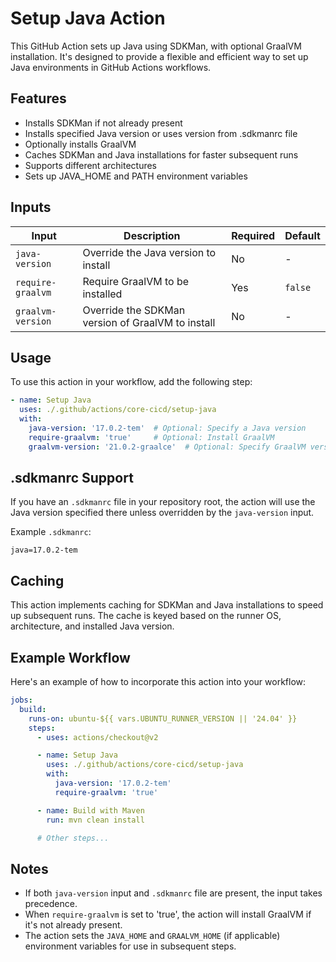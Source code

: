 # Setup Java Action

This GitHub Action sets up Java using SDKMan, with optional GraalVM installation. It's designed to provide a flexible and efficient way to set up Java environments in GitHub Actions workflows.

## Features

- Installs SDKMan if not already present
- Installs specified Java version or uses version from .sdkmanrc file
- Optionally installs GraalVM
- Caches SDKMan and Java installations for faster subsequent runs
- Supports different architectures
- Sets up JAVA_HOME and PATH environment variables

## Inputs

| Input | Description | Required | Default |
|-------|-------------|----------|---------|
| `java-version` | Override the Java version to install | No | - |
| `require-graalvm` | Require GraalVM to be installed | Yes | `false` |
| `graalvm-version` | Override the SDKMan version of GraalVM to install | No | - |

## Usage

To use this action in your workflow, add the following step:

```yaml
- name: Setup Java
  uses: ./.github/actions/core-cicd/setup-java
  with:
    java-version: '17.0.2-tem'  # Optional: Specify a Java version
    require-graalvm: 'true'     # Optional: Install GraalVM
    graalvm-version: '21.0.2-graalce'  # Optional: Specify GraalVM version
```

## .sdkmanrc Support

If you have an `.sdkmanrc` file in your repository root, the action will use the Java version specified there unless overridden by the `java-version` input.

Example `.sdkmanrc`:
```
java=17.0.2-tem
```

## Caching

This action implements caching for SDKMan and Java installations to speed up subsequent runs. The cache is keyed based on the runner OS, architecture, and installed Java version.

## Example Workflow

Here's an example of how to incorporate this action into your workflow:

```yaml
jobs:
  build:
    runs-on: ubuntu-${{ vars.UBUNTU_RUNNER_VERSION || '24.04' }}
    steps:
      - uses: actions/checkout@v2

      - name: Setup Java
        uses: ./.github/actions/core-cicd/setup-java
        with:
          java-version: '17.0.2-tem'
          require-graalvm: 'true'

      - name: Build with Maven
        run: mvn clean install

      # Other steps...
```

## Notes

- If both `java-version` input and `.sdkmanrc` file are present, the input takes precedence.
- When `require-graalvm` is set to 'true', the action will install GraalVM if it's not already present.
- The action sets the `JAVA_HOME` and `GRAALVM_HOME` (if applicable) environment variables for use in subsequent steps.
